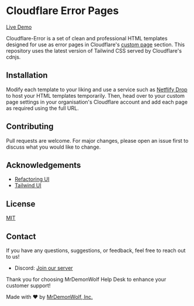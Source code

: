 
# Cloudflare Error Pages

[Live Demo](https://cf-infra.antaresnetwork.com/cf-500.html)

Cloudflare-Error is a set of clean and professional HTML templates designed for use as error pages in Cloudflare's [custom page](https://support.cloudflare.com/hc/en-us/articles/200172706-Configuring-Custom-Pages-Error-and-Challenge-) section. This repository uses the latest version of Tailwind CSS served by Cloudflare's cdnjs.

## Installation

Modify each template to your liking and use a service such as [Netflify Drop](https://app.netlify.com/drop) to host your HTML templates temporarily. Then, head over to your custom page settings in your organisation's Cloudflare account and add each page as required using the full URL.

## Contributing

Pull requests are welcome. For major changes, please open an issue first to discuss what you would like to change.

## Acknowledgements

- [Refactoring UI](https://refactoringui.com/)
- [Tailwind UI](https://tailwindui.com/)

## License

[MIT](https://choosealicense.com/licenses/mit/)

## Contact

If you have any questions, suggestions, or feedback, feel free to reach out to us!

- Discord: [Join our server](https://mrdwolf.com/discord)

Thank you for choosing MrDemonWolf Help Desk to enhance your customer support!

Made with ❤️ by [MrDemonWolf, Inc.](https://www.mrdemonwolf.com)
